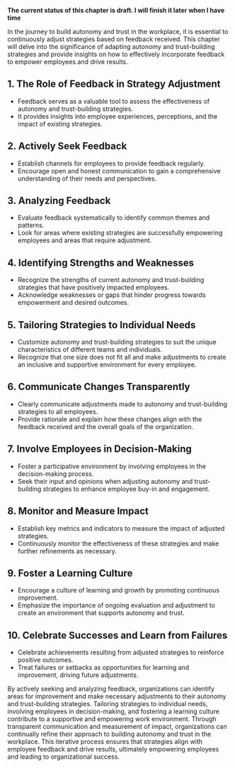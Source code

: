 **The current status of this chapter is draft. I will finish it later when I have time**

In the journey to build autonomy and trust in the workplace, it is essential to continuously adjust strategies based on feedback received. This chapter will delve into the significance of adapting autonomy and trust-building strategies and provide insights on how to effectively incorporate feedback to empower employees and drive results.

**1. The Role of Feedback in Strategy Adjustment**
--------------------------------------------------

* Feedback serves as a valuable tool to assess the effectiveness of autonomy and trust-building strategies.
* It provides insights into employee experiences, perceptions, and the impact of existing strategies.

**2. Actively Seek Feedback**
-----------------------------

* Establish channels for employees to provide feedback regularly.
* Encourage open and honest communication to gain a comprehensive understanding of their needs and perspectives.

**3. Analyzing Feedback**
-------------------------

* Evaluate feedback systematically to identify common themes and patterns.
* Look for areas where existing strategies are successfully empowering employees and areas that require adjustment.

**4. Identifying Strengths and Weaknesses**
-------------------------------------------

* Recognize the strengths of current autonomy and trust-building strategies that have positively impacted employees.
* Acknowledge weaknesses or gaps that hinder progress towards empowerment and desired outcomes.

**5. Tailoring Strategies to Individual Needs**
-----------------------------------------------

* Customize autonomy and trust-building strategies to suit the unique characteristics of different teams and individuals.
* Recognize that one size does not fit all and make adjustments to create an inclusive and supportive environment for every employee.

**6. Communicate Changes Transparently**
----------------------------------------

* Clearly communicate adjustments made to autonomy and trust-building strategies to all employees.
* Provide rationale and explain how these changes align with the feedback received and the overall goals of the organization.

**7. Involve Employees in Decision-Making**
-------------------------------------------

* Foster a participative environment by involving employees in the decision-making process.
* Seek their input and opinions when adjusting autonomy and trust-building strategies to enhance employee buy-in and engagement.

**8. Monitor and Measure Impact**
---------------------------------

* Establish key metrics and indicators to measure the impact of adjusted strategies.
* Continuously monitor the effectiveness of these strategies and make further refinements as necessary.

**9. Foster a Learning Culture**
--------------------------------

* Encourage a culture of learning and growth by promoting continuous improvement.
* Emphasize the importance of ongoing evaluation and adjustment to create an environment that supports autonomy and trust.

**10. Celebrate Successes and Learn from Failures**
---------------------------------------------------

* Celebrate achievements resulting from adjusted strategies to reinforce positive outcomes.
* Treat failures or setbacks as opportunities for learning and improvement, driving future adjustments.

By actively seeking and analyzing feedback, organizations can identify areas for improvement and make necessary adjustments to their autonomy and trust-building strategies. Tailoring strategies to individual needs, involving employees in decision-making, and fostering a learning culture contribute to a supportive and empowering work environment. Through transparent communication and measurement of impact, organizations can continually refine their approach to building autonomy and trust in the workplace. This iterative process ensures that strategies align with employee feedback and drive results, ultimately empowering employees and leading to organizational success.
